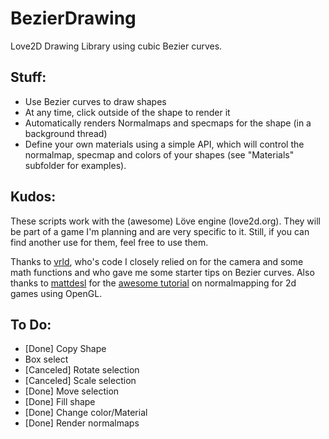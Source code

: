 BezierDrawing
=============

Love2D Drawing Library using cubic Bezier curves.

Stuff:
-------------
- Use Bezier curves to draw shapes
- At any time, click outside of the shape to render it
- Automatically renders Normalmaps and specmaps for the shape (in a background thread)
- Define your own materials using a simple API, which will control the normalmap, specmap and colors of your shapes (see "Materials" subfolder for examples).

Kudos:
-------------

These scripts work with the (awesome) Löve engine (love2d.org).
They will be part of a game I'm planning and are very specific to it. Still, if you can find another use for them, feel free to use them.

Thanks to [vrld](https://github.com/vrld), who's code I closely relied on for the camera and some math functions and who gave me some starter tips on Bezier curves.
Also thanks to [mattdesl](https://github.com/mattdesl) for the [awesome tutorial](https://github.com/mattdesl/lwjgl-basics/wiki/ShaderLesson6) on normalmapping for 2d games using OpenGL.


To Do:
-------------

- [Done] Copy Shape
- Box select
- [Canceled] Rotate selection
- [Canceled] Scale selection
- [Done] Move selection
- [Done] Fill shape
- [Done] Change color/Material
- [Done] Render normalmaps
